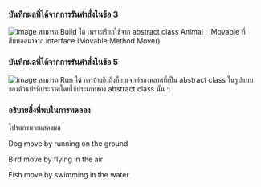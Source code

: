 ### บันทึกผลที่ได้จากการรันคำสั่งในข้อ 3
![image](https://github.com/VisawaPRO/03376836-OOP-2566-Lab-13/assets/144195555/9536365c-233a-4a60-9385-fdef2b604410)
สามารถ Build ได้ เพราะเรียกใช้จาก abstract class Animal : IMovable ที่สืบทอดมาจาก interface IMovable Method Move()
### บันทึกผลที่ได้จากการรันคำสั่งในข้อ 5
![image](https://github.com/VisawaPRO/03376836-OOP-2566-Lab-13/assets/144195555/f6f9ff09-7282-4d1f-abc2-80af36161d4e)
สามารถ Run ได้ การอ้างอิงถึงอ็อบเจกต์ของคลาสที่เป็น abstract class ในรูปแบบของตัวแปรที่ประกาศโดยใช้ประเภทของ abstract class นั้น ๆ
### อธิบายสิ่งที่พบในการทดลอง
โปรแกรมจะแสดงผล

Dog move by running on the ground

Bird move by flying in the air

Fish move by swimming in the water




